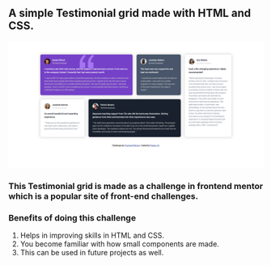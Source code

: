 ## A simple Testimonial grid made with HTML and CSS.

<img src ="preview.png" alt="Preview Image" >

### This Testimonial grid is made as a challenge in frontend mentor which is a popular site of front-end challenges.

### Benefits of doing this challenge

1. Helps in improving skills in HTML and CSS.
2. You become familiar with how small components are made.
3. This can be used in future projects as well.
